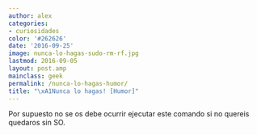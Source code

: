 ```yaml
---
author: alex
categories:
- curiosidades
color: '#262626'
date: '2016-09-25'
image: nunca-lo-hagas-sudo-rm-rf.jpg
lastmod: 2016-09-05
layout: post.amp
mainclass: geek
permalink: /nunca-lo-hagas-humor/
title: "\xA1Nunca lo hagas! [Humor]"
---
```


<figure>
	<amp-img on="tap:lightbox1" role="button" tabindex="0" layout="responsive"  height="318" width="350" src="/img/nunca-lo-hagas-sudo-rm-rf.jpg"></amp-img>
</figure>

Por supuesto no se os debe ocurrir ejecutar este comando si no quereis quedaros sin SO.

<!--more--><!--ad-->